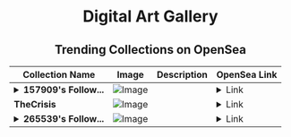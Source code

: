 <div align="center">

# Digital Art Gallery

## Trending Collections on OpenSea

| Collection Name                       | Image                                                                                     | Description                       | OpenSea Link                                                                                          |
|---------------------------------------|-------------------------------------------------------------------------------------------|-----------------------------------|--------------------------------------------------------------------------------------------------------|
| **<details><summary>157909's Follow...</summary>157909's Follower</details>** | ![Image](https://i.seadn.io/s/raw/files/19f9f090920392cc3650cbdf4361755b.png?w=500&auto=format?w=200&auto=format) |  | <details><summary>Link</summary>[157909's Follower](https://opensea.io/collection/157909-s-follower)</details> |
| **TheCrisis** | ![Image](https://i.seadn.io/s/raw/files/5c2d54b03e03552c5e5a1e9ce6c6f4bd.png?w=500&auto=format?w=200&auto=format) |  | <details><summary>Link</summary>[TheCrisis](https://opensea.io/collection/thecrisis-1)</details> |
| **<details><summary>265539's Follow...</summary>265539's Follower</details>** | ![Image](https://i.seadn.io/s/raw/files/19f9f090920392cc3650cbdf4361755b.png?w=500&auto=format?w=200&auto=format) |  | <details><summary>Link</summary>[265539's Follower](https://opensea.io/collection/265539-s-follower)</details> |

</div>